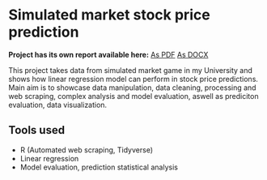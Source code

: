# Simulated market stock price prediction

**Project has its own report available here:** [As PDF](/seminarka.pdf) [As DOCX](/seminarka.docx)

This project takes data from simulated market game in my University and shows how linear regression model can perform in stock price predictions. Main aim is to showcase data manipulation, data cleaning, processing and web scraping, complex analysis and model evaluation, aswell as prediciton evaluation, data visualization.


## Tools used
- R (Automated web scraping, Tidyverse)
- Linear regression
- Model evaluation, prediction statistical analysis